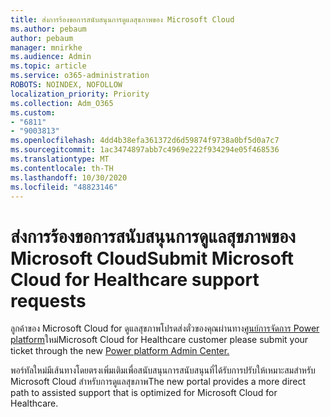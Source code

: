 ```yaml
---
title: ส่งการร้องขอการสนับสนุนการดูแลสุขภาพของ Microsoft Cloud
ms.author: pebaum
author: pebaum
manager: mnirkhe
ms.audience: Admin
ms.topic: article
ms.service: o365-administration
ROBOTS: NOINDEX, NOFOLLOW
localization_priority: Priority
ms.collection: Adm_O365
ms.custom:
- "6811"
- "9003813"
ms.openlocfilehash: 4dd4b38efa361372d6d59874f9738a0bf5d0a7c7
ms.sourcegitcommit: 1ac3474897abb7c4969e222f934294e05f468536
ms.translationtype: MT
ms.contentlocale: th-TH
ms.lasthandoff: 10/30/2020
ms.locfileid: "48823146"
---
```

# <a name="submit-microsoft-cloud-for-healthcare-support-requests"></a><span data-ttu-id="7a560-102">ส่งการร้องขอการสนับสนุนการดูแลสุขภาพของ Microsoft Cloud</span><span class="sxs-lookup"><span data-stu-id="7a560-102">Submit Microsoft Cloud for Healthcare support requests</span></span>

<span data-ttu-id="7a560-103">ลูกค้าของ Microsoft Cloud for ดูแลสุขภาพโปรดส่งตั๋วของคุณผ่านทาง[ศูนย์การจัดการ Power platform](https://admin.powerplatform.microsoft.com/support?newTicket&product=Flow)ใหม่</span><span class="sxs-lookup"><span data-stu-id="7a560-103">Microsoft Cloud for Healthcare  customer please submit your ticket through the new [Power platform Admin Center.](https://admin.powerplatform.microsoft.com/support?newTicket&product=Flow)</span></span>

<span data-ttu-id="7a560-104">พอร์ทัลใหม่มีเส้นทางโดยตรงเพิ่มเติมเพื่อสนับสนุนการสนับสนุนที่ได้รับการปรับให้เหมาะสมสำหรับ Microsoft Cloud สำหรับการดูแลสุขภาพ</span><span class="sxs-lookup"><span data-stu-id="7a560-104">The new portal provides a more direct path to assisted support that is optimized for  Microsoft Cloud for Healthcare.</span></span>
